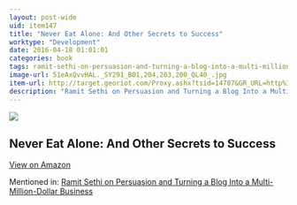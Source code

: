 ```yaml
---
layout: post-wide
uid: item147
title: "Never Eat Alone: And Other Secrets to Success"
worktype: "Development"
date: 2016-04-18 01:01:01
categories: book
tags: ramit-sethi-on-persuasion-and-turning-a-blog-into-a-multi-million-dollar-business
image-url: 51eAxQvvHAL._SY291_BO1,204,203,200_QL40_.jpg
item-url: http://target.georiot.com/Proxy.ashx?tsid=14707&GR_URL=http%3A%2F%2Fwww.amazon.com%2FNever-Eat-Alone-Secrets-Relationship%2Fdp%2F0385512058%2F
description: "Ramit Sethi on Persuasion and Turning a Blog Into a Multi-Million-Dollar Business"
---
```

<a href="http://target.georiot.com/Proxy.ashx?tsid=14707&GR_URL=http%3A%2F%2Fwww.amazon.com%2FNever-Eat-Alone-Secrets-Relationship%2Fdp%2F0385512058%2F" target="blank"><img src="../../../../img/thumbs/51eAxQvvHAL._SY291_BO1,204,203,200_QL40_.jpg" class="prod-img"></a>
<h2>Never Eat Alone: And Other Secrets to Success</h2>
<p><a class="btn btn-primary" href="http://target.georiot.com/Proxy.ashx?tsid=14707&GR_URL=http%3A%2F%2Fwww.amazon.com%2FNever-Eat-Alone-Secrets-Relationship%2Fdp%2F0385512058%2F" target="blank">View on Amazon</a><p>
<p>Mentioned in: <a href="http://fourhourworkweek.com/2014/10/09/ramit-sethi-on-persuasion-and-turning-a-blog-into-a-multi-million-dollar-business/comment-page-3/" target="blank">Ramit Sethi on Persuasion and Turning a Blog Into a Multi-Million-Dollar Business</a></p>
